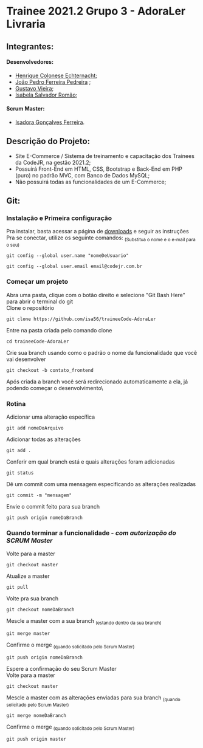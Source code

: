 # **Trainee 2021.2 Grupo 3 - AdoraLer Livraria**

## Integrantes:

#### Desenvolvedores:

* [Henrique Colonese Echternacht](https://github.com/hcolonese);
* [João Pedro Ferreira Pedreira](https://github.com/JoaoPedroFerreiraPedreira) ;
* [Gustavo Vieira](https://github.com/GustRib);
* [Isabela Salvador Romão](https://github.com/isabela1s);

#### Scrum Master:

* [Isadora Gonçalves Ferreira](https://github.com/isa56/).

## Descrição do Projeto:

* Site E-Commerce / Sistema de treinamento e capacitação dos Trainees da CodeJR, na gestão 2021.2;
* Possuirá Front-End em HTML, CSS, Bootstrap e Back-End em PHP (puro) no padrão MVC, com Banco de Dados MySQL;
* Não possuirá todas as funcionalidades de um E-Commerce;

## Git:

### Instalação e Primeira configuração

Pra instalar, basta acessar a página de [downloads](https://git-scm.com/downloads) e seguir as instruções\
Pra se conectar, utilize os seguinte comandos: <sub>(Substitua o nome e o e-mail para o seu)<sub/>
```
git config --global user.name "nomeDeUsuario"
```
```
git config --global user.email email@codejr.com.br
```

### Começar um projeto

Abra uma pasta, clique com o botão direito e selecione "Git Bash Here" para abrir o terminal do git\
Clone o repositório
```
git clone https://github.com/isa56/traineeCode-AdoraLer
```
Entre na pasta criada pelo comando clone
```
cd traineeCode-AdoraLer
```
Crie sua branch usando como o padrão o nome da funcionalidade que você vai desenvolver
```
git checkout -b contato_frontend
```
Após criada a branch você será redirecionado automaticamente a ela, já podendo começar o desenvolvimento\


### Rotina

Adicionar uma alteração específica
```
git add nomeDoArquivo
```
Adicionar todas as alterações
```
git add .
```
Conferir em qual branch está e quais alterações foram adicionadas
```
git status
```
Dê um commit com uma mensagem especificando as alterações realizadas
```
git commit -m "mensagem"
```
Envie o commit feito para sua branch
```
git push origin nomeDaBranch
```

### Quando terminar a funcionalidade - *com autorização do SCRUM Master*

Volte para a master
```
git checkout master
```
Atualize a master
```
git pull
```
Volte pra sua branch
```
git checkout nomeDaBranch
```
Mescle a master com a sua branch <sub>(estando dentro da sua branch)<sub/>
```
git merge master
```
Confirme o merge <sub>(quando solicitado pelo Scrum Master)<sub/>
```
git push origin nomeDaBranch
```
Espere a confirmação do seu Scrum Master\
Volte para a master
```
git checkout master
```
Mescle a master com as alterações enviadas para sua branch <sub>(quando solicitado pelo Scrum Master)<sub/> 
```
git merge nomeDaBranch
```
Confirme o merge <sub>(quando solicitado pelo Scrum Master)<sub/>
```
git push origin master
```
